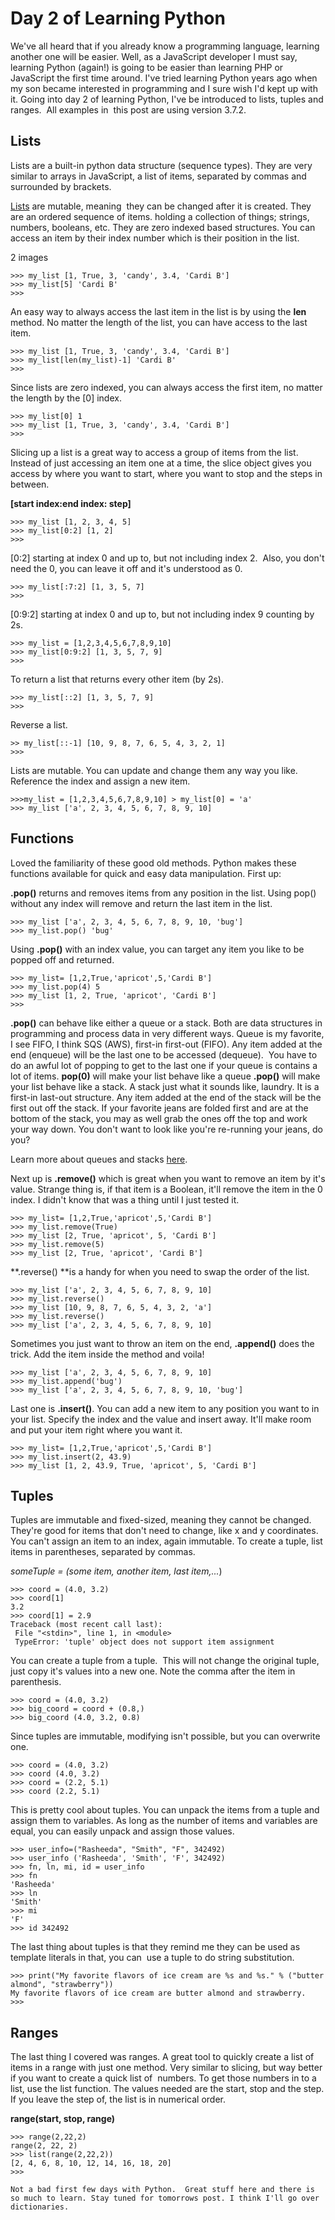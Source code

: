 # Day 2 of Learning Python

We've all heard that if you already know a programming language, learning another one will be easier. Well, as a JavaScript developer I must say, learning Python (again!) is going to be easier than learning PHP or JavaScript the first time around. I've tried learning Python years ago when my son became interested in programming and I sure wish I'd kept up with it. Going into day 2 of learning Python, I've be introduced to lists, tuples and ranges.  All examples in  this post are using version 3.7.2.

## Lists
Lists are a built-in python data structure (sequence types). They are very similar to arrays in JavaScript, a list of items, separated by commas and surrounded by brackets.

[Lists](https://docs.python.org/3/library/stdtypes.html#sequence-types-list-tuple-range) are mutable, meaning  they can be changed after it is created. They are an ordered sequence of items. holding a collection of things; strings, numbers, booleans, etc. They are zero indexed based structures. You can access an item by their index number which is their position in the list.

2 images

```
>>> my_list [1, True, 3, 'candy', 3.4, 'Cardi B'] 
>>> my_list[5] 'Cardi B'
>>>
```

An easy way to always access the last item in the list is by using the **len** method. No matter the length of the list, you can have access to the last item.

```
>>> my_list [1, True, 3, 'candy', 3.4, 'Cardi B'] 
>>> my_list[len(my_list)-1] 'Cardi B' 
>>>
```

Since lists are zero indexed, you can always access the first item, no matter the length by the [0] index.

```
>>> my_list[0] 1 
>>> my_list [1, True, 3, 'candy', 3.4, 'Cardi B'] 
>>>
```

Slicing up a list is a great way to access a group of items from the list. Instead of just accessing an item one at a time, the slice object gives you access by where you want to start, where you want to stop and the steps in between.

**[start index:end index: step]**
```
>>> my_list [1, 2, 3, 4, 5] 
>>> my_list[0:2] [1, 2] 
>>>
```

[0:2] starting at index 0 and up to, but not including index 2.  Also, you don't need the 0, you can leave it off and it's understood as 0.

```
>>> my_list[:7:2] [1, 3, 5, 7]
>>>
```

[0:9:2] starting at index 0 and up to, but not including index 9 counting by 2s.

```
>>> my_list = [1,2,3,4,5,6,7,8,9,10] 
>>> my_list[0:9:2] [1, 3, 5, 7, 9] 
>>>
```

To return a list that returns every other item (by 2s).

```
>>> my_list[::2] [1, 3, 5, 7, 9] 
>>>
```
Reverse a list.

```
>> my_list[::-1] [10, 9, 8, 7, 6, 5, 4, 3, 2, 1] 
>>>
```

Lists are mutable. You can update and change them any way you like. Reference the index and assign a new item.

```
>>>my_list = [1,2,3,4,5,6,7,8,9,10] > my_list[0] = 'a' 
>>> my_list ['a', 2, 3, 4, 5, 6, 7, 8, 9, 10]
```
## Functions

Loved the familiarity of these good old methods. Python makes these functions available for quick and easy data manipulation. First up:

**.pop()** returns and removes items from any position in the list. Using pop() without any index will remove and return the last item in the list.

```
>>> my_list ['a', 2, 3, 4, 5, 6, 7, 8, 9, 10, 'bug'] 
>>> my_list.pop() 'bug'
```

Using **.pop()** with an index value, you can target any item you like to be popped off and returned.

```
>>> my_list= [1,2,True,'apricot',5,'Cardi B'] 
>>> my_list.pop(4) 5 
>>> my_list [1, 2, True, 'apricot', 'Cardi B'] 
>>>
```

**.pop()** can behave like either a queue or a stack. Both are data structures in programming and process data in very different ways. Queue is my favorite, I see FIFO, I think SQS (AWS), first-in first-out (FIFO). Any item added at the end (enqueue) will be the last one to be accessed (dequeue).  You have to do an awful lot of popping to get to the last one if your queue is contains a lot of items. **pop(0)** will make your list behave like a queue **.pop()** will make your list behave like a stack. A stack just what it sounds like, laundry. It is a first-in last-out structure. Any item added at the end of the stack will be the first out off the stack. If your favorite jeans are folded first and are at the bottom of the stack, you may as well grab the ones off the top and work your way down. You don't want to look like you're re-running your jeans, do you?


Learn more about queues and stacks [here](https://www.101computing.net/stacks-and-queues-using-python/).

Next up is **.remove()** which is great when you want to remove an item by it's value. Strange thing is, if that item is a Boolean, it'll remove the item in the 0 index. I didn't know that was a thing until I just tested it.

```
>>> my_list= [1,2,True,'apricot',5,'Cardi B'] 
>>> my_list.remove(True) 
>>> my_list [2, True, 'apricot', 5, 'Cardi B'] 
>>> my_list.remove(5) 
>>> my_list [2, True, 'apricot', 'Cardi B']
```

**.reverse() **is a handy for when you need to swap the order of the list.

```
>>> my_list ['a', 2, 3, 4, 5, 6, 7, 8, 9, 10] 
>>> my_list.reverse() 
>>> my_list [10, 9, 8, 7, 6, 5, 4, 3, 2, 'a'] 
>>> my_list.reverse() 
>>> my_list ['a', 2, 3, 4, 5, 6, 7, 8, 9, 10]
```

Sometimes you just want to throw an item on the end, **.append()** does the trick. Add the item inside the method and voila!

```
>>> my_list ['a', 2, 3, 4, 5, 6, 7, 8, 9, 10] 
>>> my_list.append('bug') 
>>> my_list ['a', 2, 3, 4, 5, 6, 7, 8, 9, 10, 'bug']
```

Last one is **.insert()**. You can add a new item to any position you want to in your list. Specify the index and the value and insert away. It'll make room and put your item right where you want it.
```
>>> my_list= [1,2,True,'apricot',5,'Cardi B'] 
>>> my_list.insert(2, 43.9) 
>>> my_list [1, 2, 43.9, True, 'apricot', 5, 'Cardi B']
```

## Tuples
Tuples are immutable and fixed-sized, meaning they cannot be changed. They're good for items that don't need to change, like x and y coordinates. You can't assign an item to an index, again immutable. To create a tuple, list items in parentheses, separated by commas. 

_someTuple = (some item, another item, last item,..._)

```
>>> coord = (4.0, 3.2) 
>>> coord[1] 
3.2 
>>> coord[1] = 2.9 
Traceback (most recent call last):
 File "<stdin>", line 1, in <module> 
 TypeError: 'tuple' object does not support item assignment
```

You can create a tuple from a tuple.  This will not change the original tuple, just copy it's values into a new one. Note the comma after the item in parenthesis.

```
>>> coord = (4.0, 3.2) 
>>> big_coord = coord + (0.8,) 
>>> big_coord (4.0, 3.2, 0.8)
```
Since tuples are immutable, modifying isn't possible, but you can overwrite one.

```
>>> coord = (4.0, 3.2) 
>>> coord (4.0, 3.2) 
>>> coord = (2.2, 5.1) 
>>> coord (2.2, 5.1)
```

This is pretty cool about tuples. You can unpack the items from a tuple and assign them to variables. As long as the number of items and variables are equal, you can easily unpack and assign those values.

```
>>> user_info=("Rasheeda", "Smith", "F", 342492) 
>>> user_info ('Rasheeda', 'Smith', 'F', 342492) 
>>> fn, ln, mi, id = user_info 
>>> fn 
'Rasheeda' 
>>> ln 
'Smith' 
>>> mi 
'F' 
>>> id 342492
```

The last thing about tuples is that they remind me they can be used as template literals in that, you can  use a tuple to do string substitution.

```
>>> print("My favorite flavors of ice cream are %s and %s." % ("butter almond", "strawberry")) 
My favorite flavors of ice cream are butter almond and strawberry. 
>>>
```
## Ranges
The last thing I covered was ranges. A great tool to quickly create a list of items in a range with just one method. Very similar to slicing, but way better if you want to create a quick list of  numbers. To get those numbers in to a list, use the list function. The values needed are the start, stop and the step. If you leave the step of, the list is in numerical order. 

**range(start, stop, range)**

```
>>> range(2,22,2) 
range(2, 22, 2) 
>>> list(range(2,22,2)) 
[2, 4, 6, 8, 10, 12, 14, 16, 18, 20] 
>>>

Not a bad first few days with Python.  Great stuff here and there is so much to learn. Stay tuned for tomorrows post. I think I'll go over dictionaries.


